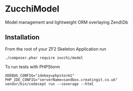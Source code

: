ZucchiModel
==============

Model management and lightweight ORM overlaying Zend\Db

Installation
------------

From the root of your ZF2 Skeleton Application run

    ./composer.phar require zucchi/model


To run tests with PHPStorm

	XDEBUG_CONFIG="idekey=phpstorm1" PHP_IDE_CONFIG="serverName=sandbox.creatingit.co.uk" vendor/bin/codecept run --coverage --html
